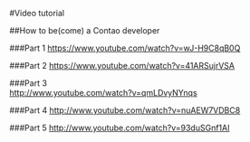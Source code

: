 
#Video tutorial 

##How to be(come) a Contao developer

###Part 1
  https://www.youtube.com/watch?v=wJ-H9C8qB0Q

###Part 2
  https://www.youtube.com/watch?v=41ARSujrVSA

###Part 3  
  http://www.youtube.com/watch?v=qmLDvyNYnqs

###Part 4
  http://www.youtube.com/watch?v=nuAEW7VDBC8
 
###Part 5
  http://www.youtube.com/watch?v=93duSGnf1AI

